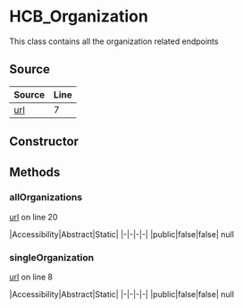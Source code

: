 # HCB_Organization

This class contains all the organization related endpoints
## Source
|Source|Line|
|-|-|
|[url](https://github.com/devramsean0/hcb.js/blob/2bdb224/src/api_endpoints/organization.ts#L7)|7|
## Constructor
## Methods
### allOrganizations
[url](https://github.com/devramsean0/hcb.js/blob/2bdb224/src/api_endpoints/organization.ts#L20) on line 20  

|Accessibility|Abstract|Static|
|-|-|-|-|
|public|false|false|
null

### singleOrganization
[url](https://github.com/devramsean0/hcb.js/blob/2bdb224/src/api_endpoints/organization.ts#L8) on line 8  

|Accessibility|Abstract|Static|
|-|-|-|-|
|public|false|false|
null
